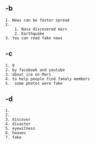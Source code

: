 ## -b
	1. News can be faster spread
	2. 
		1. Nasa discovered mars
		2. Earthquake
	3. You can read fake news 
## -c
	1. 0 
	2. by facebook and youtube
	3. about ice on Mars
	4. to help people find famaly members
	5.  some photos were fake 
## -d
	1. 
	2.
	3. discover
	4. disaster
	5. eyewitness
	6. hoaxes 
	7. fake